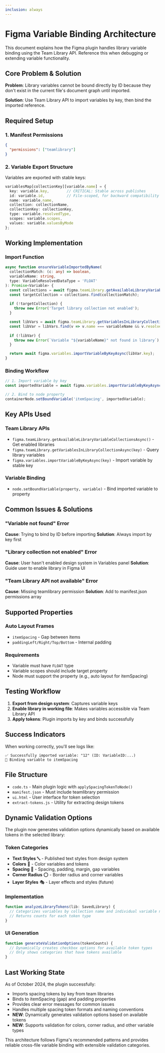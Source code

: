 ```yaml
---
inclusion: always
---
```


# Figma Variable Binding Architecture

This document explains how the Figma plugin handles library variable binding using the Team Library API. Reference this when debugging or extending variable functionality.

## Core Problem & Solution

**Problem**: Library variables cannot be bound directly by ID because they don't exist in the current file's document graph until imported.

**Solution**: Use Team Library API to import variables by key, then bind the imported reference.

## Required Setup

### 1. Manifest Permissions
```json
{
  "permissions": ["teamlibrary"]
}
```

### 2. Variable Export Structure
Variables are exported with stable keys:
```typescript
variablesMap[collectionKey][variable.name] = {
  key: variable.key,        // CRITICAL: Stable across publishes
  id: variable.id,          // File-scoped, for backward compatibility
  name: variable.name,
  collection: collectionName,
  collectionKey: collectionKey,
  type: variable.resolvedType,
  scopes: variable.scopes,
  values: variable.valuesByMode
};
```

## Working Implementation

### Import Function
```typescript
async function ensureVariableImportedByName(
  collectionMatch: (c: any) => boolean,
  variableName: string,
  type: VariableResolvedDataType = 'FLOAT'
): Promise<Variable> {
  const collections = await figma.teamLibrary.getAvailableLibraryVariableCollectionsAsync();
  const targetCollection = collections.find(collectionMatch);
  
  if (!targetCollection) {
    throw new Error('Target library collection not enabled');
  }

  const libVars = await figma.teamLibrary.getVariablesInLibraryCollectionAsync(targetCollection.key);
  const libVar = libVars.find(v => v.name === variableName && v.resolvedType === type);
  
  if (!libVar) {
    throw new Error(`Variable "${variableName}" not found in library`);
  }

  return await figma.variables.importVariableByKeyAsync(libVar.key);
}
```

### Binding Workflow
```typescript
// 1. Import variable by key
const importedVariable = await figma.variables.importVariableByKeyAsync(tokenData.key);

// 2. Bind to node property
containerNode.setBoundVariable('itemSpacing', importedVariable);
```

## Key APIs Used

### Team Library APIs
- `figma.teamLibrary.getAvailableLibraryVariableCollectionsAsync()` - Get enabled libraries
- `figma.teamLibrary.getVariablesInLibraryCollectionAsync(key)` - Query library variables
- `figma.variables.importVariableByKeyAsync(key)` - Import variable by stable key

### Variable Binding
- `node.setBoundVariable(property, variable)` - Bind imported variable to property

## Common Issues & Solutions

### "Variable not found" Error
**Cause**: Trying to bind by ID before importing
**Solution**: Always import by key first

### "Library collection not enabled" Error  
**Cause**: User hasn't enabled design system in Variables panel
**Solution**: Guide user to enable library in Figma UI

### "Team Library API not available" Error
**Cause**: Missing teamlibrary permission
**Solution**: Add to manifest.json permissions array

## Supported Properties

### Auto Layout Frames
- `itemSpacing` - Gap between items
- `paddingLeft/Right/Top/Bottom` - Internal padding

### Requirements
- Variable must have `FLOAT` type
- Variable scopes should include target property
- Node must support the property (e.g., auto layout for itemSpacing)

## Testing Workflow

1. **Export from design system**: Captures variable keys
2. **Enable library in working file**: Makes variables accessible via Team Library API
3. **Apply tokens**: Plugin imports by key and binds successfully

## Success Indicators

When working correctly, you'll see logs like:
```
✅ Successfully imported variable: "12" (ID: VariableID:...)
🔗 Binding variable to itemSpacing
```

## File Structure

- `code.ts` - Main plugin logic with `applySpacingTokenToNode()`
- `manifest.json` - Must include teamlibrary permission
- `ui.html` - User interface for token selection
- `extract-tokens.js` - Utility for extracting design tokens

## Dynamic Validation Options

The plugin now generates validation options dynamically based on available tokens in the selected library:

### Token Categories
- **Text Styles** 🔤 - Published text styles from design system
- **Colors** 🎨 - Color variables and tokens
- **Spacing** 📏 - Spacing, padding, margin, gap variables
- **Corner Radius** ⭕ - Border radius and corner variables
- **Layer Styles** 🎭 - Layer effects and styles (future)

### Implementation
```typescript
function analyzeLibraryTokens(lib: SavedLibrary) {
  // Categorizes variables by collection name and individual variable names
  // Returns counts for each token type
}
```

### UI Generation
```javascript
function generateValidationOptions(tokenCounts) {
  // Dynamically creates checkbox options for available token types
  // Only shows categories that have tokens available
}
```

## Last Working State

As of October 2024, the plugin successfully:
- Imports spacing tokens by key from team libraries
- Binds to itemSpacing (gap) and padding properties
- Provides clear error messages for common issues
- Handles multiple spacing token formats and naming conventions
- **NEW**: Dynamically generates validation options based on available tokens
- **NEW**: Supports validation for colors, corner radius, and other variable types

This architecture follows Figma's recommended patterns and provides reliable cross-file variable binding with extensible validation categories.